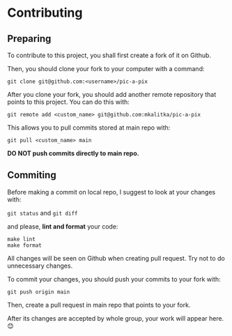 # Contributing

## Preparing

To contribute to this project, you shall first create a fork of it on Github.

Then, you should clone your fork to your computer with a command:

`git clone git@github.com:<username>/pic-a-pix`

After you clone your fork, you should add another remote repository that points to this project. You can do this with:

`git remote add <custom_name> git@github.com:mkalitka/pic-a-pix`

This allows you to pull commits stored at main repo with:

`git pull <custom_name> main`

**DO NOT push commits directly to main repo.**

## Commiting

Before making a commit on local repo, I suggest to look at your changes with:

`git status` and `git diff`

and please, **lint and format** your code:

```
make lint
make format
```

All changes will be seen on Github when creating pull request. Try not to do unnecessary changes.

To commit your changes, you should push your commits to your fork with:

`git push origin main`

Then, create a pull request in main repo that points to your fork.

After its changes are accepted by whole group, your work will appear here. 😊

